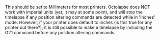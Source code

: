 This should be set to Millimeters for most printers.  Octolapse does NOT work with imperial units (yet, it may at some point), and will stop the timelapse if any position altering commands are detected while in 'Inches' mode.  However, if your printer does default to inches (is this true for any printer out there?), it is still possible to make a timelapse by including the G21 command before any position altering commands.
